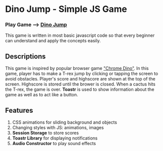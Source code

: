# Dino Jump - Simple JS Game

### Play Game --> [Dino Jump](https://indiecodermm.github.io/dino-jump/dino-jump.html)

This game is written in most basic javascript code so that every beginner can understand and apply the concepts easily. 

## Descriptions

This game is inspired by popular browser game ["Chrome Dino"](https://chromedino.com). In this game, player has to make a T-rex jump by clicking or tapping the screen to avoid obstacles. Player's score and highscore are shown at the top of the screen. Highscore is stored until the brower is closed. When a cactus hits the T-rex, the game is over. **Toastr** is used to show information about the game as well as to act like a button.

## Features

1.	CSS animations for sliding background and objects
2.	Changing styles with JS: animations, images
3.	**Session Storage** to store scores
4.	**Toastr Library** for displaying notifications 
5.	**Audio Constructor** to play sound effects
